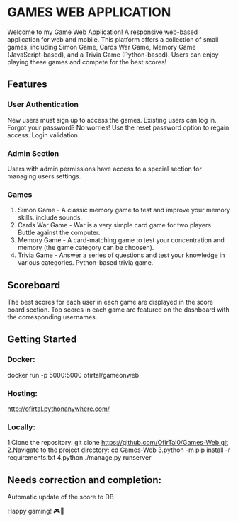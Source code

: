 # GAMES WEB APPLICATION

Welcome to my Game Web Application! A responsive web-based application for web and mobile. 
This platform offers a collection of small games, including Simon Game, Cards War Game, Memory Game (JavaScript-based), and a Trivia Game (Python-based).
Users can enjoy playing these games and compete for the best scores!

## Features
### User Authentication
New users must sign up to access the games. Existing users can log in.
Forgot your password? No worries! Use the reset password option to regain access.
Login validation.

### Admin Section
Users with admin permissions have access to a special section for managing users settings.

### Games
1. Simon Game - A classic memory game to test and improve your memory skills. include sounds. 
2. Cards War Game - War is a very simple card game for two players. Buttle against the computer.
3. Memory Game - A card-matching game to test your concentration and memory (the game category can be choosen).
4. Trivia Game - Answer a series of questions and test your knowledge in various categories. Python-based trivia game.

## Scoreboard
The best scores for each user in each game are displayed in the score board section.
Top scores in each game are featured on the dashboard with the corresponding usernames.

## Getting Started

### Docker:

docker run -p 5000:5000 ofirtal/gameonweb

### Hosting:

http://ofirtal.pythonanywhere.com/

### Locally: 
1.Clone the repository:
  git clone https://github.com/OfirTal0/Games-Web.git
2.Navigate to the project directory:
  cd Games-Web
3.python -m pip install -r requirements.txt
4.python ./manage.py runserver
  
## Needs correction and completion:
Automatic update of the score to DB

Happy gaming! 🎮🚀
